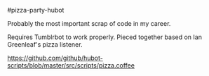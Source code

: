 #pizza-party-hubot

Probably the most important scrap of code in my career.

Requires Tumblrbot to work properly. Pieced together based on Ian Greenleaf's pizza listener.

https://github.com/github/hubot-scripts/blob/master/src/scripts/pizza.coffee

